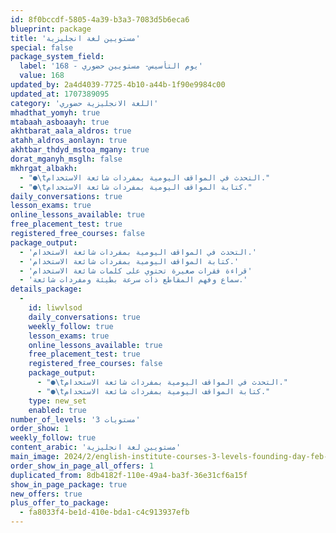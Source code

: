 ```yaml
---
id: 8f0bccdf-5805-4a39-b3a3-7083d5b6eca6
blueprint: package
title: 'مستويين لغة انجليزية'
special: false
package_system_field:
  label: 'يوم التأسيس- مستويين حضوري - 168'
  value: 168
updated_by: 2a4d4039-7725-4b10-a44b-1f90e9984c00
updated_at: 1707389095
category: 'اللغة الانجليزية حضوري'
mhadthat_yomyh: true
mtabaah_asboaayh: true
akhtbarat_aala_aldros: true
atahh_aldros_aonlayn: true
akhtbar_thdyd_mstoa_mgany: true
dorat_mganyh_msglh: false
mkhrgat_albakh:
  - "●\tالتحدث في المواقف اليومية بمفردات شائعة الاستخدام."
  - "●\tكتابة المواقف اليومية بمفردات شائعة الاستخدام."
daily_conversations: true
lesson_exams: true
online_lessons_available: true
free_placement_test: true
registered_free_courses: false
package_output:
  - 'التحدث في المواقف اليومية بمفردات شائعة الاستخدام.'
  - 'كتابة المواقف اليومية بمفردات شائعة الاستخدام.'
  - 'قراءة فقرات صغيرة تحتوي على كلمات شائعة الاستخدام'
  - 'سماع وفهم المقاطع ذات سرعة بطيئة ومفردات شائعة.'
details_package:
  -
    id: liwvlsod
    daily_conversations: true
    weekly_follow: true
    lesson_exams: true
    online_lessons_available: true
    free_placement_test: true
    registered_free_courses: false
    package_output:
      - "●\tالتحدث في المواقف اليومية بمفردات شائعة الاستخدام."
      - "●\tكتابة المواقف اليومية بمفردات شائعة الاستخدام."
    type: new_set
    enabled: true
number_of_levels: '3 مستويات'
order_show: 1
weekly_follow: true
content_arabic: 'مستويين لغة انجليزية'
main_image: 2024/2/english-institute-courses-3-levels-founding-day-feb-2024.jpg
order_show_in_page_all_offers: 1
duplicated_from: 8db4182f-110e-49a4-ba3f-36e31cf6a15f
show_in_page_package: true
new_offers: true
plus_offer_to_package:
  - fa8033f4-be1d-410e-bda1-c4c913937efb
---
```

